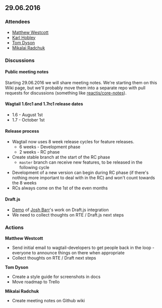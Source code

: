 ## 29.06.2016

### Attendees
* [Matthew Westcott](https://github.com/gasman)
* [Karl Hobley](https://github.com/kaedroho)
* [Tom Dyson](https://github.com/tomdyson)
* [Mikalai Radchuk](https://github.com/m1kola)

### Discussions

#### Public meeting notes

Starting 29.06.2016 we will share meeting notes. We're starting them on this Wiki page, but we'll probably move them into a separate repo with pull requests for discussions (something like [reactjs/core-notes](https://github.com/reactjs/core-notes)).

#### Wagtail 1.6rc1 and 1.7rc1 release dates
* 1.6 - August 1st
* 1.7 - October 1st

#### Release process

* Wagtail now uses 8 week release cycles for feature releases.
    * 6 weeks - Development phase
    * 2 weeks - RC phase
* Create stable branch at the start of the RC phase
    * `master` branch can receive new features, to be released in the following cycle
*  Development of a new version can begin during RC phase (if there's nothing more important to deal with in the RC) and won't count towards the 8 weeks
* RCs always come on the 1st of the even months

#### Draft.js
* [Demo](https://youtu.be/fFySTY4hPaw) of [Josh Barr](https://github.com/JoshBarr)'s work on Draft.js integration
* We need to collect thoughts on RTE / Draft.js next steps

### Actions
**Matthew Westcott**
* Send initial email to wagtail-developers to get people back in the loop - everyone to announce things on there when appropriate
* Collect thoughts on RTE / Draft next steps

**Tom Dyson**
* Create a style guide for screenshots in docs
* Move roadmap to Trello

**Mikalai Radchuk**
* Create meeting notes on Github wiki